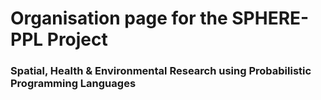 # Organisation page for the SPHERE-PPL Project
### Spatial, Health & Environmental Research using Probabilistic Programming Languages
